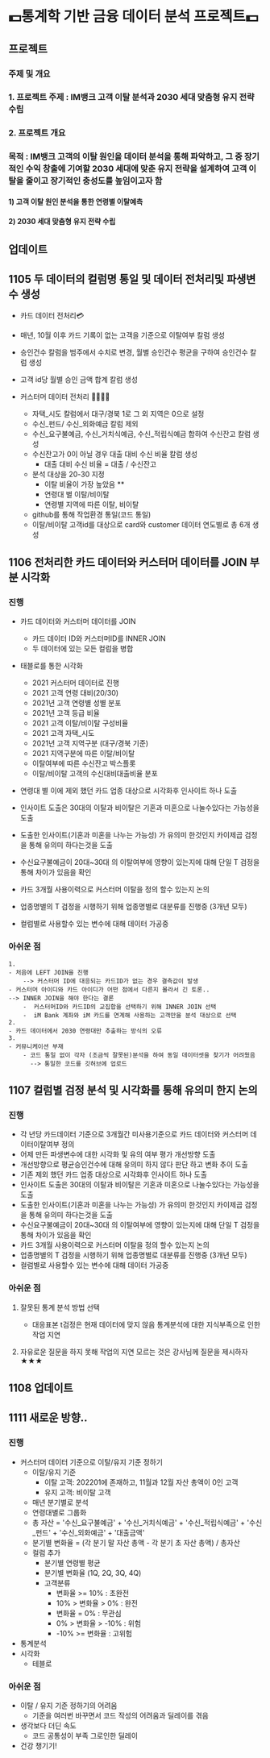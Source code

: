# 💵통계학 기반 금융 데이터 분석 프로젝트💵
## 프로젝트 
### 주제 및 개요	
### 1. 프로젝트 주제 : IM뱅크 고객 이탈 분석과 2030 세대 맞춤형 유지 전략 수립
### 2. 프로젝트 개요
### 목적 : IM뱅크 고객의 이탈 원인을 데이터 분석을 통해 파악하고, 그 중 장기적인 수익 창출에 기여할 2030 세대에 맞춘 유지 전략을 설계하여 고객 이탈을 줄이고 장기적인 충성도를 높임이고자 함
#### 1)	고객 이탈 원인 분석을 통한 연령별 이탈예측
#### 2)	2030 세대 맞춤형 유지 전략 수립

## 업데이트
## 1105 두 데이터의 컬럼명 통일 및 데이터 전처리및 파생변수 생성
 - 카드 데이터 전처리💳 
  - 매년, 10월 이후 카드 기록이 없는 고객을 기준으로 이탈여부 칼럼 생성
  - 승인건수 칼럼을 범주에서 수치로 변경, 월별 승인건수 평균을 구하여 승인건수 칼럼 생성
  - 고객 id당 월별 승인 금액 합계 칼럼 생성

- 커스터머 데이터 전처리 👨‍💼👩‍💼
  - 자택_시도 칼럼에서 대구/경북 1로 그 외 지역은 0으로 설정
  - 수신_펀드/ 수신_외화예금 칼럼 제외
  - 수신_요구불예금, 수신_거치식예금, 수신_적립식예금 합하여 수신잔고 칼럼 생성
  - 수신잔고가 0이 아닐 경우 대출 대비 수신 비율 칼럼 생성
      - 대출 대비 수신 비율 = 대출 / 수신잔고 
  - 분석 대상을 20-30 지정
      - 이탈 비율이 가장 높았음 **
      - 연령대 별 이탈/비이탈
      - 연령별 지역에 따른 이탈, 비이탈
  - github를 통해 작업환경 통일(코드 통일)
  - 이탈/비이탈 고객id를 대상으로 card와 customer 데이터 연도별로 총 6개 생성
    
## 1106 전처리한 카드 데이터와 커스터머 데이터를 JOIN 부분 시각화
### 진행
 - 카드 데이터와 커스터머 데이터를 JOIN
     - 카드 데이터 ID와 커스터머ID를 INNER JOIN
     - 두 데이터에 있는 모든 컬럼을 병합
 - 태블로를 통한 시각화
    - 2021 커스터머 데이터로 진행
    - 2021 고객 연령 대비(20/30)
    - 2021년 고객 연령별 성별 분포
    - 2021년 고객 등급 비율
    - 2021 고객 이탈/비이탈 구성비율
    - 2021 고객 자택_시도
    - 2021년 고객 지역구분 (대구/경북 기준)
    - 2021 지역구분에 따른 이탈/비이탈
    - 이탈여부에 따른 수신잔고 박스플롯
    - 이탈/비이탈 고객의 수신대비대출비율 분포
      
  - 연령대 별 이에 제외 했던 카드 업종 대상으로 시각화후 인사이트 하나 도출
  - 인사이트 도출은 30대의 이탈과 비이탈은 기혼과 미혼으로 나눌수있다는 가능성을 도출
  - 도출한 인사이트(기혼과 미혼을 나누는 가능성) 가 유의미 한것인지 카이제곱 검정을 통해 유의미 하다는것을 도출
  - 수신요구불예금이 20대~30대 의 이탈여부에 영향이 있는지에 대해 단일 T 검정을 통해 차이가 있음을 확인 
  - 카드 3개월 사용이력으로 커스터머 이탈을 정의 할수 있는지 논의
  - 업종명별의 T 검정을 시행하기 위해 업종명별로 대분류를 진행중 (3개년 모두)
  - 컬럼별로 사용할수 있는 변수에 대해 데이터 가공중


  ### 아쉬운 점  
    1. 
    - 처음에 LEFT JOIN을 진행
        --> 커스터머 ID에 대응되는 카드ID가 없는 경우 결측값이 발생
    - 커스터머 아이디와 카드 아이디가 어떤 점에서 다른지 몰라서 긴 토론..
    --> INNER JOIN을 해야 한다는 결론
        -  커스터머ID와 카드ID의 교집합을 선택하기 위해 INNER JOIN 선택
        -  iM Bank 계좌와 iM 카드를 연계해 사용하는 고객만을 분석 대상으로 선택
    2. 
    - 카드 데이터에서 2030 연령대만 추출하는 방식의 오류 
    3.
    - 커뮤니케이션 부재
        - 코드 통일 없이 각자 (조금씩 잘못된)분석을 하여 동일 데이터셋을 찾기가 어려웠음
          --> 통일한 코드를 깃허브에 업로드



## 1107 컬럼별 검정 분석 및 시각화를 통해 유의미 한지 논의
### 진행
- 각 년당 카드데이터 기준으로 3개월간 미사용기준으로 카드 데이터와 커스터머 데이터이탈여부 정의
- 어제 만든 파생변수에 대한 시각화 및 유의 여부 평가 개선방향 도출
- 개선방향으로 평균승인건수에 대해 유의미 하지 않다 판단 하고 변화 추이 도출
- 기존 제외 했던 카드 업종 대상으로 시각화후 인사이트 하나 도출
- 인사이트 도출은 30대의 이탈과 비이탈은 기혼과 미혼으로 나눌수있다는 가능성을 도출
- 도출한 인사이트(기혼과 미혼을 나누는 가능성) 가 유의미 한것인지 카이제곱 검정을 통해 유의미 하다는것을 도출
- 수신요구불예금이 20대~30대 의 이탈여부에 영향이 있는지에 대해 단일 T 검정을 통해 차이가 있음을 확인 
- 카드 3개월 사용이력으로 커스터머 이탈을 정의 할수 있는지 논의
- 업종명별의 T 검정을 시행하기 위해 업종명별로 대분류를 진행중 (3개년 모두)
- 컬럼별로 사용할수 있는 변수에 대해 데이터 가공중

### 아쉬운 점
1. 잘못된 통계 분석 방법 선택
   - 대응표본 t검정은 현재 데이터에 맞지 않음 통계분석에 대한 지식부족으로 인한 작업 지연


2. 자유로운 질문을 하지 못해 작업의 지연 모르는 것은 강사님께 질문을 제시하자 ★★★

## 1108 업데이트
## 1111 새로운 방향.. 
### 진행
  - 커스터머 데이터 기준으로 이탈/유지 기준 정하기
      - 이탈/유지 기준
        - 이탈 고객: 202201에 존재하고, 11월과 12월 자산 총액이 0인 고객
        - 유지 고객: 비이탈 고객
      - 매년 분기별로 분석
      - 연령대별로 그룹화
      - 총 자산 = '수신_요구불예금' + '수신_거치식예금' + '수신_적립식예금' + '수신_펀드' + '수신_외화예금' + '대출금액'
      - 분기별 변화율 = (각 분기 말 자산 총액 - 각 분기 초 자산 총액) / 총자산
      - 컬럼 추가
        - 분기별 연령별 평균
        - 분기별 변화율 (1Q, 2Q, 3Q, 4Q)
        - 고객분류
            - 변화율 >=  10% : 초완전
            - 10% > 변화율 > 0% : 완전
            - 변화율 = 0% : 무관심
            - 0% > 변화율 > -10% : 위험
            - -10% >= 변화율 : 고위험
  - 통계분석
  - 시각화
    - 테블로 
### 아쉬운 점
  - 이탈 / 유지 기준 정하기의 어려움
      - 기준을 여러번 바꾸면서 코드 작성의 어려움과 딜레이를 겪음
  - 생각보다 더딘 속도
      - 코드 공통성이 부족 그로인한 딜레이
  - 건강 챙기기! 

    
